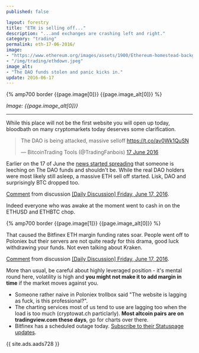 ```yaml
---
published: false

layout: forestry
title: "ETH is selling off..."
description: "...and exchanges are crashing left and right."
category: "trading"
permalink: eth-17-06-2016/
image:
- "https://www.ethereum.org/images/assets/1900/Ethereum-homestead-background-6.jpg"
- "/img/trading/ethdown.jpeg"
image_alt:
- "The DAO funds stolen and panic kicks in."
update: 2016-06-17
---
```


{% amp700 border {{page.image[0]}} {{page.image_alt[0]}} %}

_Image: {{page.image_alt[0]}}_

________________________

While this place will not be the first website you will open up today, bloodbath on many cryptomarkets today deserves some clarification.


<blockquote class="twitter-tweet" data-lang="en-gb"><p lang="en" dir="ltr">The DAO is being attacked, massive selloff <a href="https://t.co/av0Wk1QuSN">https://t.co/av0Wk1QuSN</a></p>&mdash; BitcoinTrading Tools (@TradingFanbois) <a href="https://twitter.com/TradingFanbois/status/743735739574214659">17 June 2016</a></blockquote>
<script async src="//platform.twitter.com/widgets.js" charset="utf-8"></script>


Earlier on the 17 of June the [news started spreading](https://news.ycombinator.com/item?id=11921216) that someone is leeching on The DAO funds and shouldn't be. While the real DAO holders were most likely still asleep, a massive ETH sell off started. Lisk, DAO and surprisingly BTC dropped too.

<div class="reddit-embed" data-embed-media="www.redditmedia.com" data-embed-parent="false" data-embed-live="true" data-embed-created="2016-06-17T10:32:40.829Z"><a href="https://www.reddit.com/r/BitcoinMarkets/comments/4ohgj1/daily_discussion_friday_june_17_2016/d4ctgbt">Comment</a> from discussion <a href="https://www.reddit.com/r/BitcoinMarkets/comments/4ohgj1/daily_discussion_friday_june_17_2016/">[Daily Discussion] Friday, June 17, 2016</a>.</div><script async src="https://www.redditstatic.com/comment-embed.js"></script>


Indeed everyone who was awake at the moment went to cash in on the ETHUSD and ETHBTC chop.

{% amp700 border {{page.image[1]}} {{page.image_alt[0]}} %}


That caused the Bitfinex ETH margin funding rates soar. People went off to Poloniex but their servers are not quite ready for this drama, good luck withdrawing your funds. Not even talking about Kraken.

<div class="reddit-embed" data-embed-media="www.redditmedia.com" data-embed-parent="false" data-embed-live="false" data-embed-created="2016-06-17T10:46:28.399Z"><a href="https://www.reddit.com/r/BitcoinMarkets/comments/4ohgj1/daily_discussion_friday_june_17_2016/d4cspky">Comment</a> from discussion <a href="https://www.reddit.com/r/BitcoinMarkets/comments/4ohgj1/daily_discussion_friday_june_17_2016/">[Daily Discussion] Friday, June 17, 2016</a>.</div><script async src="https://www.redditstatic.com/comment-embed.js"></script>




More than usual, be careful about highly leveraged position - it's mental round here, volatility is high and **you might not make it to add margin in time** if the market moves against you.

* Someone rather naive in Poloniex trollbox said "The website is lagging as fuck, is this professional?".
* The charting services most of us tend to use are lagging too when the load is too much (cryptowat.ch particlarly). **Most altcoin pairs are on tradingview.com these days**, go for charts over there.
* Bitfinex has a scheduled outage today. [Subscribe to their Statuspage updates](https://bitfinex.statuspage.io/).



{{ site.ads.aads728 }}
